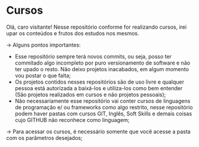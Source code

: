 # Cursos
Olá, caro visitante! Nesse repositório conforme for realizando cursos, irei upar os conteúdos e frutos dos estudos nos mesmos.

-> Alguns pontos importantes:

- Esse repositório sempre terá novos commits, ou seja, posso ter commitado algo incompleto por puro versionamento de software e não ter upado o resto. Não deixo projetos inacabados, em algum momento vou postar o que falta;
- Os projetos contidos nesses repositórios são de uso livre e qualquer pessoa está autorizada a baixá-los e utiliza-los como bem entender (São projetos realizados em cursos e não projetos pessoais);
- Não necessariamente esse repositório vai conter cursos de linguagens de programação e/ ou frameworks como algo restrito, nesse repositório podem haver pastas com cursos GIT, Inglês, Soft Skills e demais coisas cujo GITHUB não reconhece como linguagem; 

-> Para acessar os cursos, é necessário somente que você acesse a pasta com os parâmetros desejados;
